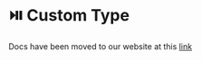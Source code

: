 # ⏯️ Custom Type

Docs have been moved to our website at this [link](https://tomatophp.com/en/open-source/filament-cms)
